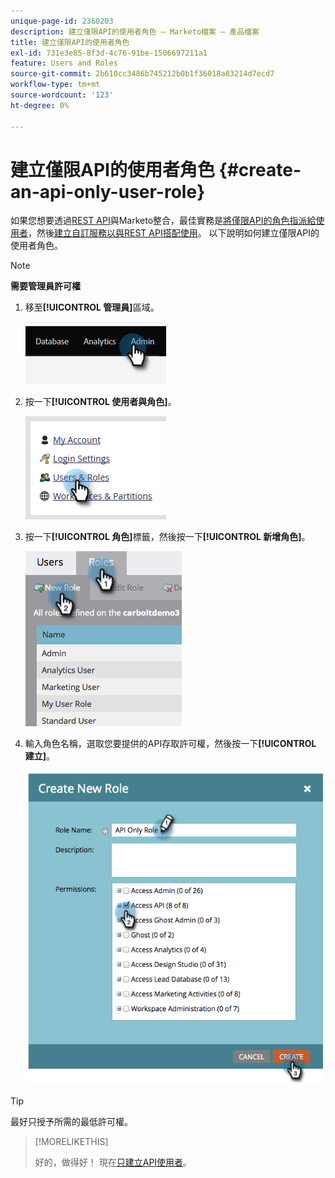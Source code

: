 ```yaml
---
unique-page-id: 2360203
description: 建立僅限API的使用者角色 — Marketo檔案 — 產品檔案
title: 建立僅限API的使用者角色
exl-id: 731e3e85-8f3d-4c76-91be-1506697211a1
feature: Users and Roles
source-git-commit: 2b610cc3486b745212b0b1f36018a83214d7ecd7
workflow-type: tm+mt
source-wordcount: '123'
ht-degree: 0%

---
```


# 建立僅限API的使用者角色 {#create-an-api-only-user-role}

如果您想要透過[REST API](https://experienceleague.adobe.com/zh-hant/docs/marketo-developer/marketo/rest/rest-api)與Marketo整合，最佳實務是[將僅限API的角色指派給使用者](/help/marketo/product-docs/administration/users-and-roles/create-an-api-only-user.md)，然後[建立自訂服務以與REST API搭配使用](/help/marketo/product-docs/administration/additional-integrations/create-a-custom-service-for-use-with-rest-api.md)。 以下說明如何建立僅限API的使用者角色。

>[!NOTE]
>
>**需要管理員許可權**

1. 移至&#x200B;**[!UICONTROL 管理員]**&#x200B;區域。

   ![](assets/create-an-api-only-user-role-1.png)

1. 按一下&#x200B;**[!UICONTROL 使用者與角色]**。

   ![](assets/create-an-api-only-user-role-2.png)

1. 按一下&#x200B;**[!UICONTROL 角色]**&#x200B;標籤，然後按一下&#x200B;**[!UICONTROL 新增角色]**。

   ![](assets/create-an-api-only-user-role-3.png)

1. 輸入角色名稱，選取您要提供的API存取許可權，然後按一下&#x200B;**[!UICONTROL 建立]**。

   ![](assets/create-an-api-only-user-role-4.png)

>[!TIP]
>
>最好只授予所需的最低許可權。

>[!MORELIKETHIS]
>
>好的，做得好！ 現在[只建立API使用者](/help/marketo/product-docs/administration/users-and-roles/create-an-api-only-user.md)。
